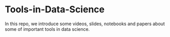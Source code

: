 # Tools-in-Data-Science
In this repo, we introduce some videos, slides, notebooks and papers about some of important tools in data science.
